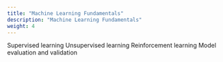 ```yaml
---
title: "Machine Learning Fundamentals"
description: "Machine Learning Fundamentals"
weight: 4
---
```


Supervised learning
Unsupervised learning
Reinforcement learning
Model evaluation and validation